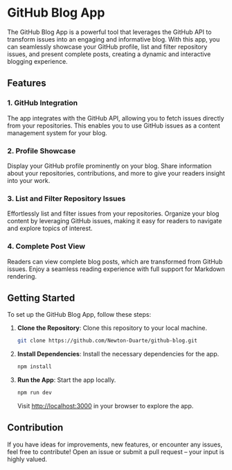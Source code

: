 # GitHub Blog App

The GitHub Blog App is a powerful tool that leverages the GitHub API to transform issues into an engaging and informative blog. With this app, you can seamlessly showcase your GitHub profile, list and filter repository issues, and present complete posts, creating a dynamic and interactive blogging experience.

## Features

### 1. GitHub Integration

The app integrates with the GitHub API, allowing you to fetch issues directly from your repositories. This enables you to use GitHub issues as a content management system for your blog.

### 2. Profile Showcase

Display your GitHub profile prominently on your blog. Share information about your repositories, contributions, and more to give your readers insight into your work.

### 3. List and Filter Repository Issues

Effortlessly list and filter issues from your repositories. Organize your blog content by leveraging GitHub issues, making it easy for readers to navigate and explore topics of interest.

### 4. Complete Post View

Readers can view complete blog posts, which are transformed from GitHub issues. Enjoy a seamless reading experience with full support for Markdown rendering.

## Getting Started

To set up the GitHub Blog App, follow these steps:

1. **Clone the Repository**: Clone this repository to your local machine.

    ```bash
    git clone https://github.com/Newton-Duarte/github-blog.git
    ```

2. **Install Dependencies**: Install the necessary dependencies for the app.

    ```bash
    npm install
    ```

3. **Run the App**: Start the app locally.

    ```bash
    npm run dev
    ```

    Visit [http://localhost:3000](http://localhost:3000) in your browser to explore the app.

## Contribution

If you have ideas for improvements, new features, or encounter any issues, feel free to contribute! Open an issue or submit a pull request – your input is highly valued.